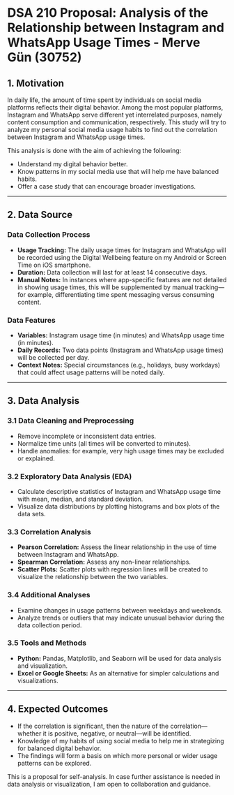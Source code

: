 # DSA 210 Proposal: Analysis of the Relationship between Instagram and WhatsApp Usage Times - Merve Gün (30752)

## 1. Motivation

In daily life, the amount of time spent by individuals on social media platforms reflects their digital behavior. Among the most popular platforms, Instagram and WhatsApp serve different yet interrelated purposes, namely content consumption and communication, respectively. This study will try to analyze my personal social media usage habits to find out the correlation between Instagram and WhatsApp usage times.

This analysis is done with the aim of achieving the following:

- Understand my digital behavior better.
- Know patterns in my social media use that will help me have balanced habits.
- Offer a case study that can encourage broader investigations.

---

## 2. Data Source

### Data Collection Process

- **Usage Tracking:** The daily usage times for Instagram and WhatsApp will be recorded using the Digital Wellbeing feature on my Android or Screen Time on iOS smartphone.  
- **Duration:** Data collection will last for at least 14 consecutive days.  
- **Manual Notes:** In instances where app-specific features are not detailed in showing usage times, this will be supplemented by manual tracking—for example, differentiating time spent messaging versus consuming content.

### Data Features

- **Variables:** Instagram usage time (in minutes) and WhatsApp usage time (in minutes).  
- **Daily Records:** Two data points (Instagram and WhatsApp usage times) will be collected per day.  
- **Context Notes:** Special circumstances (e.g., holidays, busy workdays) that could affect usage patterns will be noted daily.

---

## 3. Data Analysis

### 3.1 Data Cleaning and Preprocessing

- Remove incomplete or inconsistent data entries.  
- Normalize time units (all times will be converted to minutes).  
- Handle anomalies: for example, very high usage times may be excluded or explained.

### 3.2 Exploratory Data Analysis (EDA)

- Calculate descriptive statistics of Instagram and WhatsApp usage time with mean, median, and standard deviation.  
- Visualize data distributions by plotting histograms and box plots of the data sets.

### 3.3 Correlation Analysis

- **Pearson Correlation:** Assess the linear relationship in the use of time between Instagram and WhatsApp.  
- **Spearman Correlation:** Assess any non-linear relationships.  
- **Scatter Plots:** Scatter plots with regression lines will be created to visualize the relationship between the two variables.

### 3.4 Additional Analyses

- Examine changes in usage patterns between weekdays and weekends.  
- Analyze trends or outliers that may indicate unusual behavior during the data collection period.

### 3.5 Tools and Methods

- **Python:** Pandas, Matplotlib, and Seaborn will be used for data analysis and visualization.  
- **Excel or Google Sheets:** As an alternative for simpler calculations and visualizations.

---

## 4. Expected Outcomes

- If the correlation is significant, then the nature of the correlation—whether it is positive, negative, or neutral—will be identified.  
- Knowledge of my habits of using social media to help me in strategizing for balanced digital behavior.  
- The findings will form a basis on which more personal or wider usage patterns can be explored.  

This is a proposal for self-analysis. In case further assistance is needed in data analysis or visualization, I am open to collaboration and guidance.
